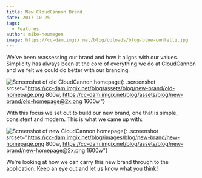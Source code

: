 ```yaml
---
title: New CloudCannon Brand
date: 2017-10-25
tags:
  - Features
author: mike-neumegen
image: https://cc-dam.imgix.net/blog/uploads/blog-blue-confetti.jpg
---
```


We've been reassessing our brand and how it aligns with our values. Simplicity has always been at the core of everything we do at CloudCannon and we felt we could do better with our branding.

![Screenshot of old CloudCannon homepage](https://cc-dam.imgix.net/blog/assets/blog/new-brand/old-homepage.png){: .screenshot srcset="https://cc-dam.imgix.net/blog/assets/blog/new-brand/old-homepage.png 800w, https://cc-dam.imgix.net/blog/assets/blog/new-brand/old-homepage@2x.png 1600w"}

With this focus we set out to build our new brand, one that is simple, consistent and modern. This is what we came up with:

![Screenshot of new CloudCannon homepage](https://cc-dam.imgix.net/blog/assets/blog/new-brand/new-homepage.png){: .screenshot srcset="https://cc-dam.imgix.net/blog/images/blog/new-brand/new-homepage.png 800w, https://cc-dam.imgix.net/blog/assets/blog/new-brand/new-homepage@2x.png 1600w"}

We're looking at how we can carry this new brand through to the application. Keep an eye out and let us know what you think\!